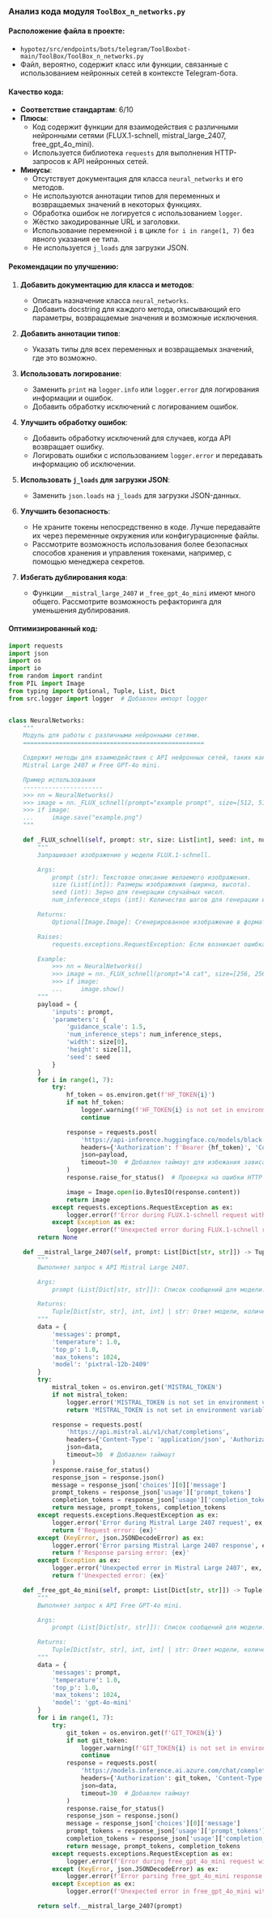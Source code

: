 ### **Анализ кода модуля `ToolBox_n_networks.py`**

#### **Расположение файла в проекте**:
- `hypotez/src/endpoints/bots/telegram/ToolBoxbot-main/ToolBox/ToolBox_n_networks.py`
- Файл, вероятно, содержит класс или функции, связанные с использованием нейронных сетей в контексте Telegram-бота.

#### **Качество кода**:
- **Соответствие стандартам**: 6/10
- **Плюсы**:
  - Код содержит функции для взаимодействия с различными нейронными сетями (FLUX.1-schnell, mistral_large_2407, free_gpt_4o_mini).
  - Используется библиотека `requests` для выполнения HTTP-запросов к API нейронных сетей.
- **Минусы**:
  - Отсутствует документация для класса `neural_networks` и его методов.
  - Не используются аннотации типов для переменных и возвращаемых значений в некоторых функциях.
  - Обработка ошибок не логируется с использованием `logger`.
  - Жёстко закодированные URL и заголовки.
  - Использование переменной `i` в цикле `for i in range(1, 7)` без явного указания ее типа.
  - Не используется `j_loads` для загрузки JSON.

#### **Рекомендации по улучшению**:

1. **Добавить документацию для класса и методов**:
   - Описать назначение класса `neural_networks`.
   - Добавить docstring для каждого метода, описывающий его параметры, возвращаемые значения и возможные исключения.

2. **Добавить аннотации типов**:
   - Указать типы для всех переменных и возвращаемых значений, где это возможно.

3. **Использовать логирование**:
   - Заменить `print` на `logger.info` или `logger.error` для логирования информации и ошибок.
   - Добавить обработку исключений с логированием ошибок.

4. **Улучшить обработку ошибок**:
   - Добавить обработку исключений для случаев, когда API возвращает ошибку.
   - Логировать ошибки с использованием `logger.error` и передавать информацию об исключении.

5. **Использовать `j_loads` для загрузки JSON**:
   - Заменить `json.loads` на `j_loads` для загрузки JSON-данных.

6. **Улучшить безопасность**:
    - Не храните токены непосредственно в коде. Лучше передавайте их через переменные окружения или конфигурационные файлы.
    - Рассмотрите возможность использования более безопасных способов хранения и управления токенами, например, с помощью менеджера секретов.

7. **Избегать дублирования кода**:
    - Функции `__mistral_large_2407` и `_free_gpt_4o_mini` имеют много общего. Рассмотрите возможность рефакторинга для уменьшения дублирования.

#### **Оптимизированный код**:

```python
import requests
import json
import os
import io
from random import randint
from PIL import Image
from typing import Optional, Tuple, List, Dict
from src.logger import logger  # Добавлен импорт logger


class NeuralNetworks:
    """
    Модуль для работы с различными нейронными сетями.
    ==================================================

    Содержит методы для взаимодействия с API нейронных сетей, таких как FLUX.1-schnell,
    Mistral Large 2407 и Free GPT-4o mini.

    Пример использования
    ----------------------
    >>> nn = NeuralNetworks()
    >>> image = nn._FLUX_schnell(prompt="example prompt", size=[512, 512], seed=123, num_inference_steps=30)
    >>> if image:
    ...     image.save("example.png")
    """

    def _FLUX_schnell(self, prompt: str, size: List[int], seed: int, num_inference_steps: int) -> Optional[Image.Image]:
        """
        Запрашивает изображение у модели FLUX.1-schnell.

        Args:
            prompt (str): Текстовое описание желаемого изображения.
            size (List[int]): Размеры изображения (ширина, высота).
            seed (int): Зерно для генерации случайных чисел.
            num_inference_steps (int): Количество шагов для генерации изображения.

        Returns:
            Optional[Image.Image]: Сгенерированное изображение в формате PIL Image или None в случае ошибки.

        Raises:
            requests.exceptions.RequestException: Если возникает ошибка при выполнении запроса к API.

        Example:
            >>> nn = NeuralNetworks()
            >>> image = nn._FLUX_schnell(prompt="A cat", size=[256, 256], seed=42, num_inference_steps=25)
            >>> if image:
            ...     image.show()
        """
        payload = {
            'inputs': prompt,
            'parameters': {
                'guidance_scale': 1.5,
                'num_inference_steps': num_inference_steps,
                'width': size[0],
                'height': size[1],
                'seed': seed
            }
        }
        for i in range(1, 7):
            try:
                hf_token = os.environ.get(f'HF_TOKEN{i}')
                if not hf_token:
                    logger.warning(f'HF_TOKEN{i} is not set in environment variables')
                    continue

                response = requests.post(
                    'https://api-inference.huggingface.co/models/black-forest-labs/FLUX.1-schnell',
                    headers={'Authorization': f'Bearer {hf_token}', 'Content-Type': 'application/json'},
                    json=payload,
                    timeout=30  # Добавлен таймаут для избежания зависаний
                )
                response.raise_for_status()  # Проверка на ошибки HTTP

                image = Image.open(io.BytesIO(response.content))
                return image
            except requests.exceptions.RequestException as ex:
                logger.error(f'Error during FLUX.1-schnell request with HF_TOKEN{i}', ex, exc_info=True)
            except Exception as ex:
                logger.error(f'Unexpected error during FLUX.1-schnell request with HF_TOKEN{i}', ex, exc_info=True)
        return None

    def __mistral_large_2407(self, prompt: List[Dict[str, str]]) -> Tuple[Dict[str, str], int, int] | str:
        """
        Выполняет запрос к API Mistral Large 2407.

        Args:
            prompt (List[Dict[str, str]]): Список сообщений для модели.

        Returns:
            Tuple[Dict[str, str], int, int] | str: Ответ модели, количество использованных токенов или сообщение об ошибке.
        """
        data = {
            'messages': prompt,
            'temperature': 1.0,
            'top_p': 1.0,
            'max_tokens': 1024,
            'model': 'pixtral-12b-2409'
        }
        try:
            mistral_token = os.environ.get('MISTRAL_TOKEN')
            if not mistral_token:
                logger.error('MISTRAL_TOKEN is not set in environment variables')
                return 'MISTRAL_TOKEN is not set in environment variables'

            response = requests.post(
                'https://api.mistral.ai/v1/chat/completions',
                headers={'Content-Type': 'application/json', 'Authorization': f'Bearer {mistral_token}'},
                json=data,
                timeout=30  # Добавлен таймаут
            )
            response.raise_for_status()
            response_json = response.json()
            message = response_json['choices'][0]['message']
            prompt_tokens = response_json['usage']['prompt_tokens']
            completion_tokens = response_json['usage']['completion_tokens']
            return message, prompt_tokens, completion_tokens
        except requests.exceptions.RequestException as ex:
            logger.error('Error during Mistral Large 2407 request', ex, exc_info=True)
            return f'Request error: {ex}'
        except (KeyError, json.JSONDecodeError) as ex:
            logger.error('Error parsing Mistral Large 2407 response', ex, exc_info=True)
            return f'Response parsing error: {ex}'
        except Exception as ex:
            logger.error('Unexpected error in Mistral Large 2407', ex, exc_info=True)
            return f'Unexpected error: {ex}'

    def _free_gpt_4o_mini(self, prompt: List[Dict[str, str]]) -> Tuple[Dict[str, str], int, int] | str:
        """
        Выполняет запрос к API Free GPT-4o mini.

        Args:
            prompt (List[Dict[str, str]]): Список сообщений для модели.

        Returns:
            Tuple[Dict[str, str], int, int] | str: Ответ модели, количество использованных токенов или результат вызова __mistral_large_2407.
        """
        data = {
            'messages': prompt,
            'temperature': 1.0,
            'top_p': 1.0,
            'max_tokens': 1024,
            'model': 'gpt-4o-mini'
        }
        for i in range(1, 7):
            try:
                git_token = os.environ.get(f'GIT_TOKEN{i}')
                if not git_token:
                    logger.warning(f'GIT_TOKEN{i} is not set in environment variables')
                    continue
                response = requests.post(
                    'https://models.inference.ai.azure.com/chat/completions',
                    headers={'Authorization': git_token, 'Content-Type': 'application/json'},
                    json=data,
                    timeout=30  # Добавлен таймаут
                )
                response.raise_for_status()
                response_json = response.json()
                message = response_json['choices'][0]['message']
                prompt_tokens = response_json['usage']['prompt_tokens']
                completion_tokens = response_json['usage']['completion_tokens']
                return message, prompt_tokens, completion_tokens
            except requests.exceptions.RequestException as ex:
                logger.error(f'Error during free_gpt_4o_mini request with GIT_TOKEN{i}', ex, exc_info=True)
            except (KeyError, json.JSONDecodeError) as ex:
                logger.error(f'Error parsing free_gpt_4o_mini response with GIT_TOKEN{i}', ex, exc_info=True)
            except Exception as ex:
                logger.error(f'Unexpected error in free_gpt_4o_mini with GIT_TOKEN{i}', ex, exc_info=True)

        return self.__mistral_large_2407(prompt)